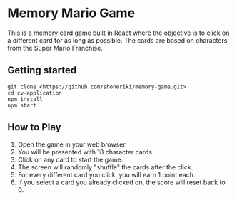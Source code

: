# Memory Mario Game

This is a memory card game built in React where the objective is to click on a different card for as long as possible. The cards are based on characters from the Super Mario Franchise.

## Getting started

```
git clone <https://github.com/shoneriki/memory-game.git>
cd cv-application
npm install
npm start
```

## How to Play

1. Open the game in your web browser.
2. You will be presented with 18 character cards
3. Click on any card to start the game.
4. The screen will randomly "shuffle" the cards after the click.
5. For every different card you click, you will earn 1 point each.
6. If you select a card you already clicked on, the score will reset back to 0.
